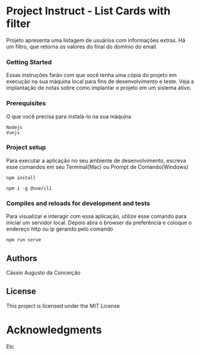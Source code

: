 # Project Instruct - List Cards with filter

Projeto apresenta uma listagem de usuários com informações extras. 
Há um filtro, que retorna os valores do final do domínio do email.

### Getting Started

Essas instruções farão com que você tenha uma cópia do projeto em execução na sua máquina local para fins de desenvolvimento e teste. Veja a implantação de notas sobre como implantar o projeto em um sistema ativo.

### Prerequisites

O que você precisa para instalá-lo na sua máquina

```
Nodejs
Vuejs

```

### Project setup

Para executar a aplicação no seu ambiente de desenvolvimento, escreva esse comandos em seu Terminal(Mac) ou Prompt de Comando(Windows)

```
npm install

npm i -g @vue/cli

```
### Compiles and reloads for development and tests

Para visualizar e interagir com essa aplicação, utilize esse comando para iniciar um servidor local. Depois abra o browser da preferência e coloque o endereço http ou ip gerando pelo comando

```
npm run serve
```
## Authors
Cássio Augusto da Conceição


## License
This project is licensed under the MIT License 

# Acknowledgments
Etc
<!-- # project-instruct

## Project setup
```
npm install
```

### Compiles and hot-reloads for development
```
npm run serve
```

### Compiles and minifies for production
```
npm run build
```

### Run your tests
```
npm run test
```

### Lints and fixes files
```
npm run lint
```

### Customize configuration
See [Configuration Reference](https://cli.vuejs.org/config/). -->
